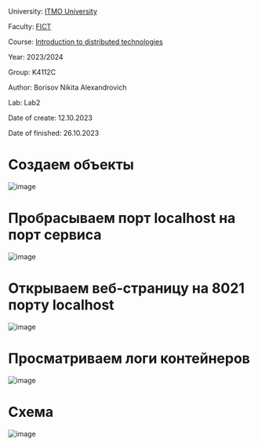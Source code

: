 University: [ITMO University](https://itmo.ru/ru/)

Faculty: [FICT](https://fict.itmo.ru)

Course: [Introduction to distributed technologies](https://github.com/itmo-ict-faculty/introduction-to-distributed-technologies)

Year: 2023/2024

Group: K4112C

Author: Borisov Nikita Alexandrovich

Lab: Lab2

Date of create: 12.10.2023

Date of finished: 26.10.2023

# Создаем объекты
![image](https://github.com/luka-mag1c/2023_2024-introduction_to_distributed_technologies-k4112c-borisov_n_a/assets/55001395/4759b105-a1c8-422a-8892-0112b5730e4c)

# Пробрасываем порт localhost на порт сервиса
![image](https://github.com/luka-mag1c/2023_2024-introduction_to_distributed_technologies-k4112c-borisov_n_a/assets/55001395/39aed900-8d9a-425a-8a9a-ef9a0556c45c)

# Открываем веб-страницу на 8021 порту localhost
![image](https://github.com/luka-mag1c/2023_2024-introduction_to_distributed_technologies-k4112c-borisov_n_a/assets/55001395/1b6fa150-7feb-447e-ad2b-6956e9c16e69)

# Просматриваем логи контейнеров
![image](https://github.com/luka-mag1c/2023_2024-introduction_to_distributed_technologies-k4112c-borisov_n_a/assets/55001395/9117b990-bb83-431e-a0dd-b4884d59300b)

# Схема
![image](https://github.com/luka-mag1c/2023_2024-introduction_to_distributed_technologies-k4112c-borisov_n_a/assets/55001395/fa1dcadb-59a0-4f06-a3e7-c152f859fd03)

